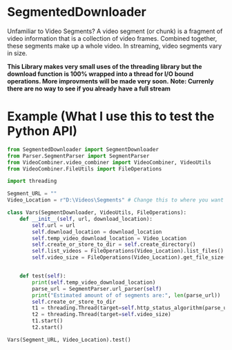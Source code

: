 # SegmentedDownloader
Unfamiliar to Video Segments?
A video segment (or chunk) is a fragment of video information that is a collection of video frames. Combined together, these segments make up a whole video. In streaming, video segments vary in size.

**This Library makes very small uses of the threading library but the download function is 100% wrapped into a thread for I/O bound operations. **More** improvments will be made very soon.**
**Note: Currenly there are no way to see if you already have a full stream**
# Example (What I use this to test the **Python API**)
```python
from SegmentedDownloader import SegmentDownloader
from Parser.SegmentParser import SegmentParser
from VideoCombiner.video_combiner import VideoCombiner, VideoUtils
from VideoCombiner.FileUtils import FileOperations

import threading

Segment_URL = ""
Video_Location = r"D:\Videos\Segments" # Change this to where you want your videos to be downloaded to

class Vars(SegmentDownloader, VideoUtils, FileOperations):
    def __init__(self, url, download_location):
        self.url = url
        self.download_location = download_location
        self.temp_video_download_location = Video_Location
        self.create_or_store_to_dir = self.create_directory()
        self.list_videos = FileOperations(Video_Location).list_files()
        self.video_size = FileOperations(Video_Location).get_file_size(self.list_videos)


    def test(self):
        print(self.temp_video_download_location)
        parse_url = SegmentParser.url_parser(self)
        print("Estimated amount of of segments are:", len(parse_url))
        self.create_or_store_to_dir
        t1 = threading.Thread(target=self.http_status_algorithm(parse_url))
        t2 = threading.Thread(target=self.video_size)
        t1.start()
        t2.start()

Vars(Segment_URL, Video_Location).test()
```

